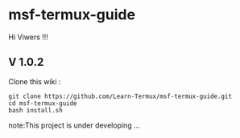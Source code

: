 # msf-termux-guide

Hi Viwers   !!!
## V 1.0.2

Clone this wiki :
```
git clone https://github.com/Learn-Termux/msf-termux-guide.git
cd msf-termux-guide
bash install.sh
```


note:This project is under developing ...

 
